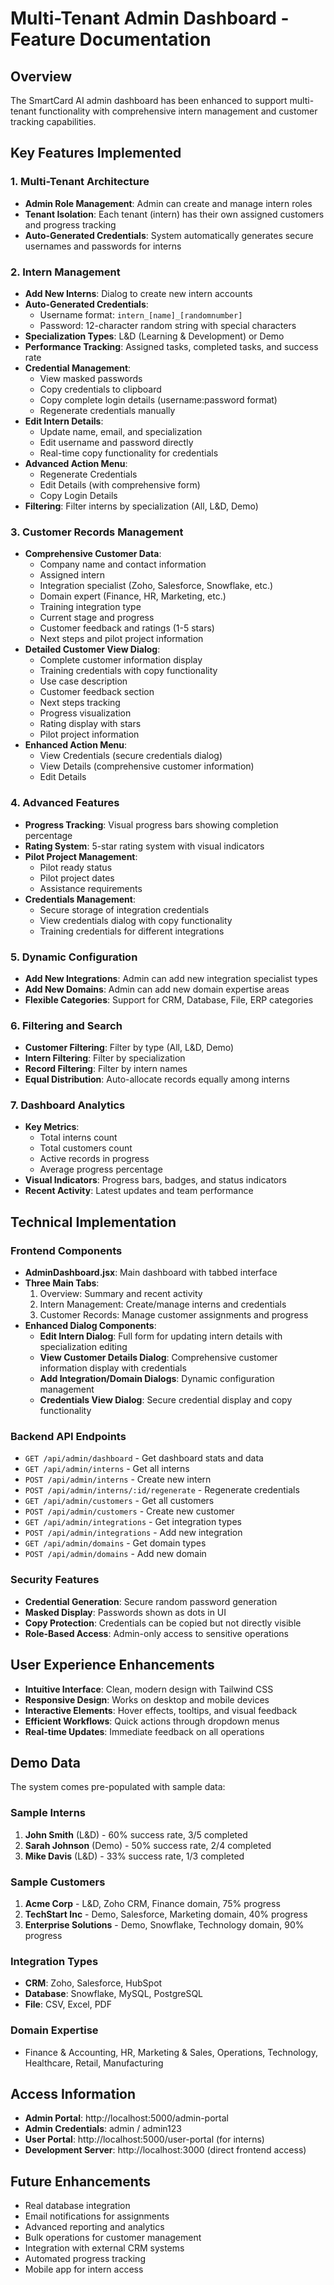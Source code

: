 # Multi-Tenant Admin Dashboard - Feature Documentation

## Overview

The SmartCard AI admin dashboard has been enhanced to support multi-tenant functionality with comprehensive intern management and customer tracking capabilities.

## Key Features Implemented

### 1. Multi-Tenant Architecture

- **Admin Role Management**: Admin can create and manage intern roles
- **Tenant Isolation**: Each tenant (intern) has their own assigned customers and progress tracking
- **Auto-Generated Credentials**: System automatically generates secure usernames and passwords for interns

### 2. Intern Management

- **Add New Interns**: Dialog to create new intern accounts
- **Auto-Generated Credentials**:
  - Username format: `intern_[name]_[randomnumber]`
  - Password: 12-character random string with special characters
- **Specialization Types**: L&D (Learning & Development) or Demo
- **Performance Tracking**: Assigned tasks, completed tasks, and success rate
- **Credential Management**:
  - View masked passwords
  - Copy credentials to clipboard
  - Copy complete login details (username:password format)
  - Regenerate credentials manually
- **Edit Intern Details**:
  - Update name, email, and specialization
  - Edit username and password directly
  - Real-time copy functionality for credentials
- **Advanced Action Menu**:
  - Regenerate Credentials
  - Edit Details (with comprehensive form)
  - Copy Login Details
- **Filtering**: Filter interns by specialization (All, L&D, Demo)

### 3. Customer Records Management

- **Comprehensive Customer Data**:
  - Company name and contact information
  - Assigned intern
  - Integration specialist (Zoho, Salesforce, Snowflake, etc.)
  - Domain expert (Finance, HR, Marketing, etc.)
  - Training integration type
  - Current stage and progress
  - Customer feedback and ratings (1-5 stars)
  - Next steps and pilot project information
- **Detailed Customer View Dialog**:
  - Complete customer information display
  - Training credentials with copy functionality
  - Use case description
  - Customer feedback section
  - Next steps tracking
  - Progress visualization
  - Rating display with stars
  - Pilot project information
- **Enhanced Action Menu**:
  - View Credentials (secure credentials dialog)
  - View Details (comprehensive customer information)
  - Edit Details

### 4. Advanced Features

- **Progress Tracking**: Visual progress bars showing completion percentage
- **Rating System**: 5-star rating system with visual indicators
- **Pilot Project Management**:
  - Pilot ready status
  - Pilot project dates
  - Assistance requirements
- **Credentials Management**:
  - Secure storage of integration credentials
  - View credentials dialog with copy functionality
  - Training credentials for different integrations

### 5. Dynamic Configuration

- **Add New Integrations**: Admin can add new integration specialist types
- **Add New Domains**: Admin can add new domain expertise areas
- **Flexible Categories**: Support for CRM, Database, File, ERP categories

### 6. Filtering and Search

- **Customer Filtering**: Filter by type (All, L&D, Demo)
- **Intern Filtering**: Filter by specialization
- **Record Filtering**: Filter by intern names
- **Equal Distribution**: Auto-allocate records equally among interns

### 7. Dashboard Analytics

- **Key Metrics**:
  - Total interns count
  - Total customers count
  - Active records in progress
  - Average progress percentage
- **Visual Indicators**: Progress bars, badges, and status indicators
- **Recent Activity**: Latest updates and team performance

## Technical Implementation

### Frontend Components

- **AdminDashboard.jsx**: Main dashboard with tabbed interface
- **Three Main Tabs**:
  1. Overview: Summary and recent activity
  2. Intern Management: Create/manage interns and credentials
  3. Customer Records: Manage customer assignments and progress
- **Enhanced Dialog Components**:
  - **Edit Intern Dialog**: Full form for updating intern details with specialization editing
  - **View Customer Details Dialog**: Comprehensive customer information display with credentials
  - **Add Integration/Domain Dialogs**: Dynamic configuration management
  - **Credentials View Dialog**: Secure credential display and copy functionality

### Backend API Endpoints

- `GET /api/admin/dashboard` - Get dashboard stats and data
- `GET /api/admin/interns` - Get all interns
- `POST /api/admin/interns` - Create new intern
- `POST /api/admin/interns/:id/regenerate` - Regenerate credentials
- `GET /api/admin/customers` - Get all customers
- `POST /api/admin/customers` - Create new customer
- `GET /api/admin/integrations` - Get integration types
- `POST /api/admin/integrations` - Add new integration
- `GET /api/admin/domains` - Get domain types
- `POST /api/admin/domains` - Add new domain

### Security Features

- **Credential Generation**: Secure random password generation
- **Masked Display**: Passwords shown as dots in UI
- **Copy Protection**: Credentials can be copied but not directly visible
- **Role-Based Access**: Admin-only access to sensitive operations

## User Experience Enhancements

- **Intuitive Interface**: Clean, modern design with Tailwind CSS
- **Responsive Design**: Works on desktop and mobile devices
- **Interactive Elements**: Hover effects, tooltips, and visual feedback
- **Efficient Workflows**: Quick actions through dropdown menus
- **Real-time Updates**: Immediate feedback on all operations

## Demo Data

The system comes pre-populated with sample data:

### Sample Interns

1. **John Smith** (L&D) - 60% success rate, 3/5 completed
2. **Sarah Johnson** (Demo) - 50% success rate, 2/4 completed
3. **Mike Davis** (L&D) - 33% success rate, 1/3 completed

### Sample Customers

1. **Acme Corp** - L&D, Zoho CRM, Finance domain, 75% progress
2. **TechStart Inc** - Demo, Salesforce, Marketing domain, 40% progress
3. **Enterprise Solutions** - Demo, Snowflake, Technology domain, 90% progress

### Integration Types

- **CRM**: Zoho, Salesforce, HubSpot
- **Database**: Snowflake, MySQL, PostgreSQL
- **File**: CSV, Excel, PDF

### Domain Expertise

- Finance & Accounting, HR, Marketing & Sales, Operations, Technology, Healthcare, Retail, Manufacturing

## Access Information

- **Admin Portal**: http://localhost:5000/admin-portal
- **Admin Credentials**: admin / admin123
- **User Portal**: http://localhost:5000/user-portal (for interns)
- **Development Server**: http://localhost:3000 (direct frontend access)

## Future Enhancements

- Real database integration
- Email notifications for assignments
- Advanced reporting and analytics
- Bulk operations for customer management
- Integration with external CRM systems
- Automated progress tracking
- Mobile app for intern access

